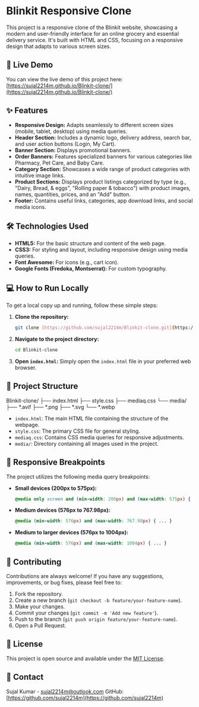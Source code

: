 # Blinkit Responsive Clone

This project is a responsive clone of the Blinkit website, showcasing a modern and user-friendly interface for an online grocery and essential delivery service. It's built with HTML and CSS, focusing on a responsive design that adapts to various screen sizes.

## 🚀 Live Demo

You can view the live demo of this project here: [https://sujal2214m.github.io/Blinkit-clone/](https://sujal2214m.github.io/Blinkit-clone/)

## ✨ Features

* **Responsive Design:** Adapts seamlessly to different screen sizes (mobile, tablet, desktop) using media queries.
* **Header Section:** Includes a dynamic logo, delivery address, search bar, and user action buttons (Login, My Cart).
* **Banner Section:** Displays promotional banners.
* **Order Banners:** Features specialized banners for various categories like Pharmacy, Pet Care, and Baby Care.
* **Category Section:** Showcases a wide range of product categories with intuitive image links.
* **Product Sections:** Displays product listings categorized by type (e.g., "Dairy, Bread, & eggs", "Rolling paper & tobacco") with product images, names, quantities, prices, and an "Add" button.
* **Footer:** Contains useful links, categories, app download links, and social media icons.

## 🛠️ Technologies Used

* **HTML5:** For the basic structure and content of the web page.
* **CSS3:** For styling and layout, including responsive design using media queries.
* **Font Awesome:** For icons (e.g., cart icon).
* **Google Fonts (Fredoka, Montserrat):** For custom typography.

## 💻 How to Run Locally

To get a local copy up and running, follow these simple steps:

1.  **Clone the repository:**
    ```bash
    git clone [https://github.com/sujal2214m/Blinkit-clone.git](https://github.com/sujal2214m/Blinkit-clone.git)
    ```
2.  **Navigate to the project directory:**
    ```bash
    cd Blinkit-clone
    ```
3.  **Open `index.html`:**
    Simply open the `index.html` file in your preferred web browser.

## 📁 Project Structure
Blinkit-clone/
├── index.html
├── style.css
├── mediaq.css
└── media/
├── *.avif
├── *.png
├── *.svg
└── *.webp

* `index.html`: The main HTML file containing the structure of the webpage.
* `style.css`: The primary CSS file for general styling.
* `mediaq.css`: Contains CSS media queries for responsive adjustments.
* `media/`: Directory containing all images used in the project.

## 📏 Responsive Breakpoints

The project utilizes the following media query breakpoints:

* **Small devices (200px to 575px):**
    ```css
    @media only screen and (min-width: 200px) and (max-width: 575px) { ... }
    ```
* **Medium devices (576px to 767.98px):**
    ```css
    @media (min-width: 576px) and (max-width: 767.98px) { ... }
    ```
* **Medium to larger devices (576px to 1004px):**
    ```css
    @media (min-width: 576px) and (max-width: 1004px) { ... }
    ```

## 🤝 Contributing

Contributions are always welcome! If you have any suggestions, improvements, or bug fixes, please feel free to:

1.  Fork the repository.
2.  Create a new branch (`git checkout -b feature/your-feature-name`).
3.  Make your changes.
4.  Commit your changes (`git commit -m 'Add new feature'`).
5.  Push to the branch (`git push origin feature/your-feature-name`).
6.  Open a Pull Request.

## 📄 License

This project is open source and available under the [MIT License](LICENSE).

## 📧 Contact

Sujal Kumar - sujal2214m@outlook.com
GitHub: [https://github.com/sujal2214m](https://github.com/sujal2214m)
